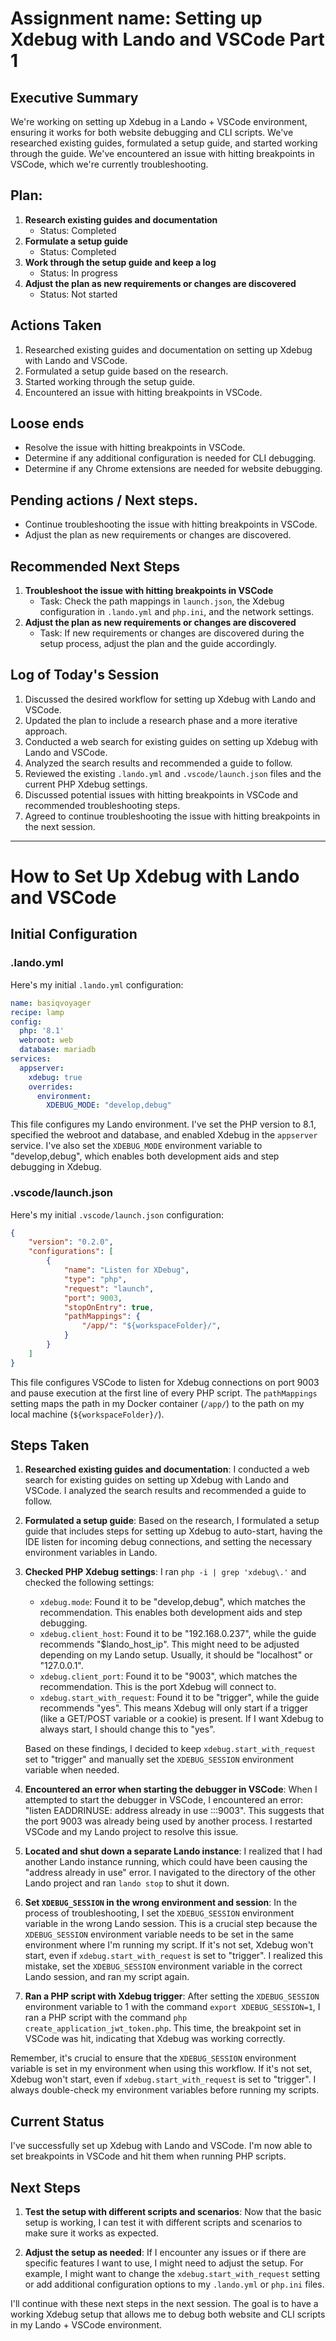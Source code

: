 # Assignment name: Setting up Xdebug with Lando and VSCode Part 1

## Executive Summary 

We're working on setting up Xdebug in a Lando + VSCode environment, ensuring it works for both website debugging and CLI scripts. We've researched existing guides, formulated a setup guide, and started working through the guide. We've encountered an issue with hitting breakpoints in VSCode, which we're currently troubleshooting.

## Plan: 

1. **Research existing guides and documentation**
   - Status: Completed
2. **Formulate a setup guide**
   - Status: Completed
3. **Work through the setup guide and keep a log**
   - Status: In progress
4. **Adjust the plan as new requirements or changes are discovered**
   - Status: Not started

## Actions Taken 

1. Researched existing guides and documentation on setting up Xdebug with Lando and VSCode.
2. Formulated a setup guide based on the research.
3. Started working through the setup guide.
4. Encountered an issue with hitting breakpoints in VSCode.

## Loose ends

- Resolve the issue with hitting breakpoints in VSCode.
- Determine if any additional configuration is needed for CLI debugging.
- Determine if any Chrome extensions are needed for website debugging.

## Pending actions  / Next steps.

- Continue troubleshooting the issue with hitting breakpoints in VSCode.
- Adjust the plan as new requirements or changes are discovered.

## Recommended Next Steps 

1. **Troubleshoot the issue with hitting breakpoints in VSCode**
   - Task: Check the path mappings in `launch.json`, the Xdebug configuration in `.lando.yml` and `php.ini`, and the network settings.
2. **Adjust the plan as new requirements or changes are discovered**
   - Task: If new requirements or changes are discovered during the setup process, adjust the plan and the guide accordingly.

## Log of Today's Session

1. Discussed the desired workflow for setting up Xdebug with Lando and VSCode.
2. Updated the plan to include a research phase and a more iterative approach.
3. Conducted a web search for existing guides on setting up Xdebug with Lando and VSCode.
4. Analyzed the search results and recommended a guide to follow.
5. Reviewed the existing `.lando.yml` and `.vscode/launch.json` files and the current PHP Xdebug settings.
6. Discussed potential issues with hitting breakpoints in VSCode and recommended troubleshooting steps.
7. Agreed to continue troubleshooting the issue with hitting breakpoints in the next session.

---

# How to Set Up Xdebug with Lando and VSCode

## Initial Configuration

### .lando.yml

Here's my initial `.lando.yml` configuration:

```yml
name: basiqvoyager
recipe: lamp
config:
  php: '8.1'
  webroot: web 
  database: mariadb
services:
  appserver:
    xdebug: true
    overrides:
      environment:
        XDEBUG_MODE: "develop,debug"
```

This file configures my Lando environment. I've set the PHP version to 8.1, specified the webroot and database, and enabled Xdebug in the `appserver` service. I've also set the `XDEBUG_MODE` environment variable to "develop,debug", which enables both development aids and step debugging in Xdebug.

### .vscode/launch.json

Here's my initial `.vscode/launch.json` configuration:

```json
{
    "version": "0.2.0",
    "configurations": [
        {
            "name": "Listen for XDebug",
            "type": "php",
            "request": "launch",
            "port": 9003,
            "stopOnEntry": true,
            "pathMappings": {
                "/app/": "${workspaceFolder}/",
            }
        }
    ]
}
```

This file configures VSCode to listen for Xdebug connections on port 9003 and pause execution at the first line of every PHP script. The `pathMappings` setting maps the path in my Docker container (`/app/`) to the path on my local machine (`${workspaceFolder}/`).

## Steps Taken

1. **Researched existing guides and documentation**: I conducted a web search for existing guides on setting up Xdebug with Lando and VSCode. I analyzed the search results and recommended a guide to follow.

2. **Formulated a setup guide**: Based on the research, I formulated a setup guide that includes steps for setting up Xdebug to auto-start, having the IDE listen for incoming debug connections, and setting the necessary environment variables in Lando.

3. **Checked PHP Xdebug settings**: I ran `php -i | grep 'xdebug\.'` and checked the following settings:

   - `xdebug.mode`: Found it to be "develop,debug", which matches the recommendation. This enables both development aids and step debugging.
   - `xdebug.client_host`: Found it to be "192.168.0.237", while the guide recommends "$lando_host_ip". This might need to be adjusted depending on my Lando setup. Usually, it should be "localhost" or "127.0.0.1".
   - `xdebug.client_port`: Found it to be "9003", which matches the recommendation. This is the port Xdebug will connect to.
   - `xdebug.start_with_request`: Found it to be "trigger", while the guide recommends "yes". This means Xdebug will only start if a trigger (like a GET/POST variable or a cookie) is present. If I want Xdebug to always start, I should change this to "yes".

   Based on these findings, I decided to keep `xdebug.start_with_request` set to "trigger" and manually set the `XDEBUG_SESSION` environment variable when needed.

4. **Encountered an error when starting the debugger in VSCode**: When I attempted to start the debugger in VSCode, I encountered an error: "listen EADDRINUSE: address already in use :::9003". This suggests that the port 9003 was already being used by another process. I restarted VSCode and my Lando project to resolve this issue.

5. **Located and shut down a separate Lando instance**: I realized that I had another Lando instance running, which could have been causing the "address already in use" error. I navigated to the directory of the other Lando project and ran `lando stop` to shut it down.

6. **Set `XDEBUG_SESSION` in the wrong environment and session**: In the process of troubleshooting, I set the `XDEBUG_SESSION` environment variable in the wrong Lando session. This is a crucial step because the `XDEBUG_SESSION` environment variable needs to be set in the same environment where I'm running my script. If it's not set, Xdebug won't start, even if `xdebug.start_with_request` is set to "trigger". I realized this mistake, set the `XDEBUG_SESSION` environment variable in the correct Lando session, and ran my script again.

7. **Ran a PHP script with Xdebug trigger**: After setting the `XDEBUG_SESSION` environment variable to 1 with the command `export XDEBUG_SESSION=1`, I ran a PHP script with the command `php create_application_jwt_token.php`. This time, the breakpoint set in VSCode was hit, indicating that Xdebug was working correctly.

Remember, it's crucial to ensure that the `XDEBUG_SESSION` environment variable is set in my environment when using this workflow. If it's not set, Xdebug won't start, even if `xdebug.start_with_request` is set to "trigger". I always double-check my environment variables before running my scripts.

## Current Status

I've successfully set up Xdebug with Lando and VSCode. I'm now able to set breakpoints in VSCode and hit them when running PHP scripts.

## Next Steps

1. **Test the setup with different scripts and scenarios**: Now that the basic setup is working, I can test it with different scripts and scenarios to make sure it works as expected.

2. **Adjust the setup as needed**: If I encounter any issues or if there are specific features I want to use, I might need to adjust the setup. For example, I might want to change the `xdebug.start_with_request` setting or add additional configuration options to my `.lando.yml` or `php.ini` files.

I'll continue with these next steps in the next session. The goal is to have a working Xdebug setup that allows me to debug both website and CLI scripts in my Lando + VSCode environment.
